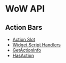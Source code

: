 # WoW API

## Action Bars

-   [Action Slot](https://wowpedia.fandom.com/wiki/Action_slot)
-   [Widget Script Handlers](https://wowpedia.fandom.com/wiki/Widget_script_handlers)
-   [GetActionInfo](https://wowpedia.fandom.com/wiki/API_GetActionInfo)
-   [HasAction](https://wowpedia.fandom.com/wiki/API_HasAction)
